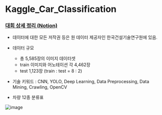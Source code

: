 # Kaggle_Car_Classification

### [대회 상세 정리 (Notion)](https://iris-kilometer-1d6.notion.site/Kaggle_-446c7c753e2141b9802f3e08f215d57e)

* 데이터에 대한 모든 저작권 등은 원 데이터 제공자인 한국건설기술연구원에 있음.

- 데이터 규모 
  - 총 5,585장의 이미지 데이터셋
  - train 이미지와 어노테이션 각 4,462장
  - test 1,123장 (train : test = 8 : 2)

- 기술 키워드 
: CNN, YOLO, Deep Learning, Data Preprocessing, Data Mining, Crawling, OpenCV


- 차량 12종 분류표

![image](https://user-images.githubusercontent.com/115054681/232690637-3881ade0-7bc8-4546-ad7d-f0b8cb3664ea.png)

